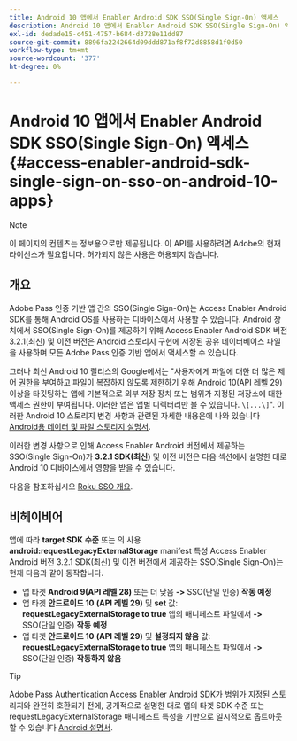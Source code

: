 ```yaml
---
title: Android 10 앱에서 Enabler Android SDK SSO(Single Sign-On) 액세스
description: Android 10 앱에서 Enabler Android SDK SSO(Single Sign-On) 액세스
exl-id: dedade15-c451-4757-b684-d3728e11dd87
source-git-commit: 8896fa2242664d09ddd871af8f72d8858d1f0d50
workflow-type: tm+mt
source-wordcount: '377'
ht-degree: 0%

---
```


# Android 10 앱에서 Enabler Android SDK SSO(Single Sign-On) 액세스 {#access-enabler-android-sdk-single-sign-on-sso-on-android-10-apps}

>[!NOTE]
>
>이 페이지의 컨텐츠는 정보용으로만 제공됩니다. 이 API를 사용하려면 Adobe의 현재 라이선스가 필요합니다. 허가되지 않은 사용은 허용되지 않습니다.

## 개요

Adobe Pass 인증 기반 앱 간의 SSO(Single Sign-On)는 Access Enabler Android SDK를 통해 Android OS를 사용하는 디바이스에서 사용할 수 있습니다. Android 장치에서 SSO(Single Sign-On)를 제공하기 위해 Access Enabler Android SDK 버전 3.2.1(최신) 및 이전 버전은 Android 스토리지 구현에 저장된 공유 데이터베이스 파일을 사용하며 모든 Adobe Pass 인증 기반 앱에서 액세스할 수 있습니다.

그러나 최신 Android 10 릴리스의 Google에서는 &quot;사용자에게 파일에 대한 더 많은 제어 권한을 부여하고 파일이 복잡하지 않도록 제한하기 위해 Android 10(API 레벨 29) 이상을 타깃팅하는 앱에 기본적으로 외부 저장 장치 또는 범위가 지정된 저장소에 대한 액세스 권한이 부여됩니다. 이러한 앱은 앱별 디렉터리만 볼 수 있습니다. `\[...\]`&quot;. 이러한 Android 10 스토리지 변경 사항과 관련된 자세한 내용은에 나와 있습니다 [Android용 데이터 및 파일 스토리지 설명서](https://developer.android.com/training/data-storage/files/external-scoped).

이러한 변경 사항으로 인해 Access Enabler Android 버전에서 제공하는 SSO(Single Sign-On)가 **3.2.1 SDK(최신)** 및 이전 버전은 다음 섹션에서 설명한 대로 Android 10 디바이스에서 영향을 받을 수 있습니다.

다음을 참조하십시오 [Roku SSO 개요](/help/authentication/roku-sso-overview.md).

## 비헤이비어

앱에 따라 **target SDK 수준** 또는 의 사용 **android:requestLegacyExternalStorage** manifest 특성 Access Enabler Android 버전 3.2.1 SDK(최신) 및 이전 버전에서 제공하는 SSO(Single Sign-On)는 현재 다음과 같이 동작합니다.

- 앱 타겟 **Android 9(API 레벨 28)** 또는 더 낮음 **-\>** SSO(단일 인증) **작동 예정**
- 앱 타겟 **안드로이드 10** **(API 레벨 29)** 및 **set** 값: **requestLegacyExternalStorage to true** 앱의 매니페스트 파일에서 **-\>** SSO(단일 인증) **작동 예정**
- 앱 타겟 **안드로이드 10** **(API 레벨 29)** 및 **설정되지 않음** 값: **requestLegacyExternalStorage to true** 앱의 매니페스트 파일에서 **-\>** SSO(단일 인증) **작동하지 않음**


>[!TIP]
>
> Adobe Pass Authentication Access Enabler Android SDK가 범위가 지정된 스토리지와 완전히 호환되기 전에, 공개적으로 설명한 대로 앱의 타겟 SDK 수준 또는 requestLegacyExternalStorage 매니페스트 특성을 기반으로 일시적으로 옵트아웃할 수 있습니다 [Android 설명서](https://developer.android.com/training/data-storage/files/external-scoped#opt-out-of-scoped-storage).

